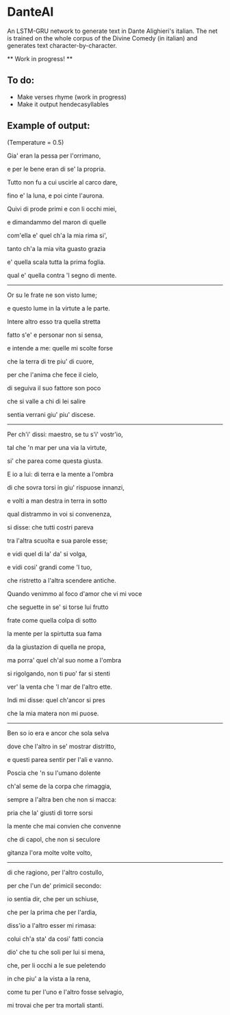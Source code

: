 # DanteAI
An LSTM-GRU network to generate text in Dante Alighieri's italian. The net is trained on the whole corpus of the Divine Comedy (in italian) and generates text character-by-character.


** Work in progress! **

## To do:
- Make verses rhyme (work in progress)
- Make it output hendecasyllables


## Example of output:

(Temperature = 0.5)

Gia' eran la pessa per l'orrimano,

e per le bene eran di se' la propria.

Tutto non fu a cui uscirle al carco dare,

fino e' la luna, e poi cinte l'aurona.

Quivi di prode primi e con li occhi miei,

e dimandammo del maron di quelle

com'ella e' quel ch'a la mia rima si',

tanto ch'a la mia vita guasto grazia

e' quella scala tutta la prima foglia.

qual e' quella contra 'l segno di mente.


--------------------------------------


Or su le frate ne son visto lume;

e questo lume in la virtute a le parte.

Intere altro esso tra quella stretta

fatto s'e' e personar non si sensa,

e intende a me: quelle mi scolte forse

che la terra di tre piu' di cuore,

per che l'anima che fece il cielo,

di seguiva il suo fattore son poco

che si valle a chi di lei salire

sentia verrani giu' piu' discese.


--------------------------------------


Per ch'i' dissi: maestro, se tu s'i' vostr'io,

tal che 'n mar per una via la virtute,

si' che parea come questa giusta.

E io a lui: di terra e la mente a l'ombra

di che sovra torsi in giu' rispuose innanzi,

e volti a man destra in terra in sotto

qual distrammo in voi si convenenza,

si disse: che tutti costri pareva

tra l'altra scuolta e sua parole esse;

e vidi quel di la' da' si volga,

e vidi cosi' grandi come 'l tuo,

che ristretto a l'altra scendere antiche.

Quando venimmo al foco d'amor che vi mi voce

che seguette in se' si torse lui frutto

frate come quella colpa di sotto

la mente per la spirtutta sua fama

da la giustazion di quella ne propa,

ma porra' quel ch'al suo nome a l'ombra

si rigolgando, non ti puo' far si stenti

ver' la venta che 'l mar de l'altro ette.

Indi mi disse: quel ch'ancor si pres

che la mia matera non mi puose.


--------------------------------------


Ben so io era e ancor che sola selva

dove che l'altro in se' mostrar distritto,

e questi parea sentir per l'ali e vanno.

Poscia che 'n su l'umano dolente

ch'al seme de la corpa che rimaggia,

sempre a l'altra ben che non si macca:

pria che la' giusti di torre sorsi

la mente che mai convien che convenne

che di capol, che non si seculore

gitanza l'ora molte volte volto,


--------------------------------------


di che ragiono, per l'altro costullo,

per che l'un de' primicil secondo:

io sentia dir, che per un schiuse,

che per la prima che per l'ardia,

diss'io a l'altro esser mi rimasa:

colui ch'a sta' da cosi' fatti concia

dio' che tu che soli per lui si mena,

che, per li occhi a le sue peletendo

in che piu' a la vista a la rena,

come tu per l'uno e l'altro fosse selvagio,

mi trovai che per tra mortali stanti.
